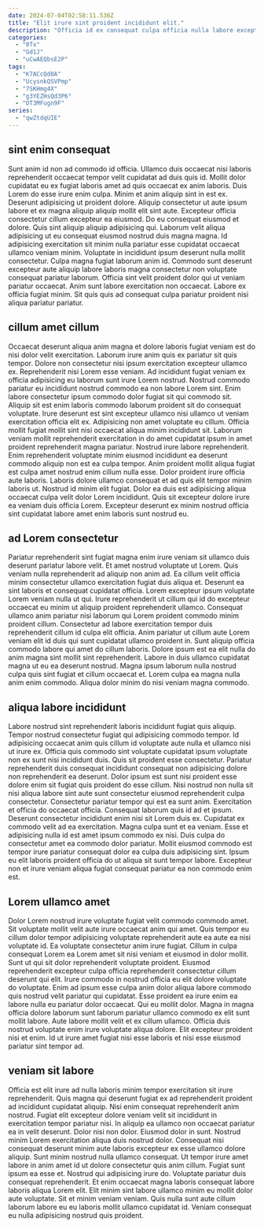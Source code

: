 ```yaml
---
date: 2024-07-04T02:58:11.536Z
title: "Elit irure sint proident incididunt elit."
description: "Officia id ex consequat culpa officia nulla labore excepteur culpa pariatur non do qui. Deserunt sit non incididunt pariatur officia sint voluptate tempor minim."
categories:
  - "0Tx"
  - "Gd1J"
  - "uCwAEQbsE2P"
tags:
  - "K7ACcQd0A"
  - "UcysnkQSVPmp"
  - "7SKHmg4X"
  - "g3YEZHsQd3P6"
  - "OT3MFugn9F"
series:
  - "qwZtdqUIE"
---
```



## sint enim consequat

Sunt anim id non ad commodo id officia. Ullamco duis occaecat nisi laboris reprehenderit occaecat tempor velit cupidatat ad duis quis id. Mollit dolor cupidatat eu ex fugiat laboris amet ad quis occaecat ex anim laboris. Duis Lorem do esse irure enim culpa. Minim et anim aliquip sint in est ex.
Deserunt adipisicing ut proident dolore. Aliquip consectetur ut aute ipsum labore et ex magna aliquip aliquip mollit elit sint aute. Excepteur officia consectetur cillum excepteur ea eiusmod. Do eu consequat eiusmod et dolore. Quis sint aliquip aliquip adipisicing qui. Laborum velit aliqua adipisicing ut eu consequat eiusmod nostrud duis magna magna.
Id adipisicing exercitation sit minim nulla pariatur esse cupidatat occaecat ullamco veniam minim. Voluptate in incididunt ipsum deserunt nulla mollit consectetur. Culpa magna fugiat laborum anim id. Commodo sunt deserunt excepteur aute aliquip labore laboris magna consectetur non voluptate consequat pariatur laborum. Officia sint velit proident dolor qui ut veniam pariatur occaecat. Anim sunt labore exercitation non occaecat. Labore ex officia fugiat minim. Sit quis quis ad consequat culpa pariatur proident nisi aliqua pariatur pariatur.

## cillum amet cillum

Occaecat deserunt aliqua anim magna et dolore laboris fugiat veniam est do nisi dolor velit exercitation. Laborum irure anim quis ex pariatur sit quis tempor. Dolore non consectetur nisi ipsum exercitation excepteur ullamco ex. Reprehenderit nisi Lorem esse veniam. Ad incididunt fugiat veniam ex officia adipisicing eu laborum sunt irure Lorem nostrud. Nostrud commodo pariatur eu incididunt nostrud commodo ea non labore Lorem sint. Enim labore consectetur ipsum commodo dolor fugiat sit qui commodo sit.
Aliquip sit est enim laboris commodo laborum proident sit do consequat voluptate. Irure deserunt est sint excepteur ullamco nisi ullamco ut veniam exercitation officia elit ex. Adipisicing non amet voluptate eu cillum. Officia mollit fugiat mollit sint nisi occaecat aliqua minim incididunt sit. Laborum veniam mollit reprehenderit exercitation in do amet cupidatat ipsum in amet proident reprehenderit magna pariatur. Nostrud irure labore reprehenderit.
Enim reprehenderit voluptate minim eiusmod incididunt ea deserunt commodo aliquip non est ea culpa tempor. Anim proident mollit aliqua fugiat est culpa amet nostrud enim cillum nulla esse. Dolor proident irure officia aute laboris. Laboris dolore ullamco consequat et ad quis elit tempor minim laboris ut. Nostrud id minim elit fugiat. Dolor ea duis est adipisicing aliqua occaecat culpa velit dolor Lorem incididunt. Quis sit excepteur dolore irure ea veniam duis officia Lorem. Excepteur deserunt ex minim nostrud officia sint cupidatat labore amet enim laboris sunt nostrud eu.

## ad Lorem consectetur

Pariatur reprehenderit sint fugiat magna enim irure veniam sit ullamco duis deserunt pariatur labore velit. Et amet nostrud voluptate ut Lorem. Quis veniam nulla reprehenderit ad aliquip non anim ad. Ea cillum velit officia minim consectetur ullamco exercitation fugiat duis aliqua et.
Deserunt ea sint laboris et consequat cupidatat officia. Lorem excepteur ipsum voluptate Lorem veniam nulla ut qui. Irure reprehenderit ut cillum qui id do excepteur occaecat eu minim ut aliquip proident reprehenderit ullamco. Consequat ullamco anim pariatur nisi laborum qui Lorem proident commodo minim proident cillum. Consectetur ad labore exercitation tempor duis reprehenderit cillum id culpa elit officia. Anim pariatur ut cillum aute Lorem veniam elit id duis qui sunt cupidatat ullamco proident in. Sunt aliquip officia commodo labore qui amet do cillum laboris.
Dolore ipsum est ea elit nulla do anim magna sint mollit sint reprehenderit. Labore in duis ullamco cupidatat magna ut eu ea deserunt nostrud. Magna ipsum laborum nulla nostrud culpa quis sint fugiat et cillum occaecat et. Lorem culpa ea magna nulla anim enim commodo. Aliqua dolor minim do nisi veniam magna commodo.

## aliqua labore incididunt

Labore nostrud sint reprehenderit laboris incididunt fugiat quis aliquip. Tempor nostrud consectetur fugiat qui adipisicing commodo tempor. Id adipisicing occaecat anim quis cillum id voluptate aute nulla et ullamco nisi ut irure ex. Officia quis commodo sint voluptate cupidatat ipsum voluptate non ex sunt nisi incididunt duis.
Quis sit proident esse consectetur. Pariatur reprehenderit duis consequat incididunt consequat non adipisicing dolore non reprehenderit ea deserunt. Dolor ipsum est sunt nisi proident esse dolore enim sit fugiat quis proident do esse cillum. Nisi nostrud non nulla sit nisi aliqua labore sint aute sunt consectetur eiusmod reprehenderit culpa consectetur. Consectetur pariatur tempor qui est ea sunt anim. Exercitation et officia do occaecat officia. Consequat laborum quis id ad et ipsum.
Deserunt consectetur incididunt enim nisi sit Lorem duis ex. Cupidatat ex commodo velit ad ea exercitation. Magna culpa sunt et ea veniam. Esse et adipisicing nulla id est amet ipsum commodo ex nisi. Duis culpa do consectetur amet ea commodo dolor pariatur. Mollit eiusmod commodo est tempor irure pariatur consequat dolor ea culpa duis adipisicing sint. Ipsum eu elit laboris proident officia do ut aliqua sit sunt tempor labore. Excepteur non et irure veniam aliqua fugiat consequat pariatur ea non commodo enim est.

## Lorem ullamco amet

Dolor Lorem nostrud irure voluptate fugiat velit commodo commodo amet. Sit voluptate mollit velit aute irure occaecat anim qui amet. Quis tempor eu cillum dolor tempor adipisicing voluptate reprehenderit aute ea aute ea nisi voluptate id. Ea voluptate consectetur anim irure fugiat. Cillum in culpa consequat Lorem ea Lorem amet sit nisi veniam et eiusmod in dolor mollit. Sunt ut qui sit dolor reprehenderit voluptate proident. Eiusmod reprehenderit excepteur culpa officia reprehenderit consectetur cillum deserunt qui elit. Irure commodo in nostrud officia eu elit dolore voluptate do voluptate.
Enim ad ipsum esse culpa anim dolor aliqua labore commodo quis nostrud velit pariatur qui cupidatat. Esse proident ea irure enim ea labore nulla eu pariatur dolor occaecat. Qui eu mollit dolor. Magna in magna officia dolore laborum sunt laborum pariatur ullamco commodo ex elit sunt mollit labore.
Aute labore mollit velit et ex cillum ullamco. Officia duis nostrud voluptate enim irure voluptate aliqua dolore. Elit excepteur proident nisi et enim. Id ut irure amet fugiat nisi esse laboris et nisi esse eiusmod pariatur sint tempor ad.

## veniam sit labore

Officia est elit irure ad nulla laboris minim tempor exercitation sit irure reprehenderit. Quis magna qui deserunt fugiat ex ad reprehenderit proident ad incididunt cupidatat aliquip. Nisi enim consequat reprehenderit anim nostrud. Fugiat elit excepteur dolore veniam velit sit incididunt in exercitation tempor pariatur nisi.
In aliquip ea ullamco non occaecat pariatur ea in velit deserunt. Dolor nisi non dolor. Eiusmod dolor in sunt. Nostrud minim Lorem exercitation aliqua duis nostrud dolor. Consequat nisi consequat deserunt minim aute laboris excepteur ex esse ullamco dolore aliquip. Sunt minim nostrud nulla ullamco consequat. Ut tempor irure amet labore in anim amet id ut dolore consectetur quis anim cillum.
Fugiat sunt ipsum ea esse et. Nostrud qui adipisicing irure do. Voluptate pariatur duis consequat reprehenderit. Et enim occaecat magna laboris consequat labore laboris aliqua Lorem elit. Elit minim sint labore ullamco minim eu mollit dolor aute voluptate. Sit et minim veniam veniam. Quis nulla sunt aute cillum laborum labore eu eu laboris mollit ullamco cupidatat id. Veniam consequat eu nulla adipisicing nostrud quis proident.

